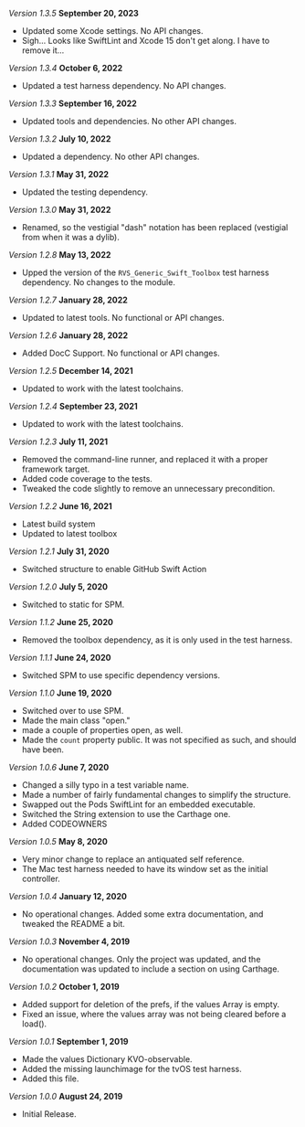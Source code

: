 *Version 1.3.5* **September 20, 2023**
- Updated some Xcode settings. No API changes.
- Sigh... Looks like SwiftLint and Xcode 15 don't get along. I have to remove it...

*Version 1.3.4* **October 6, 2022**
- Updated a test harness dependency. No API changes.

*Version 1.3.3* **September 16, 2022**
- Updated tools and dependencies. No other API changes.

*Version 1.3.2* **July 10, 2022**
- Updated a dependency. No other API changes.

*Version 1.3.1* **May 31, 2022**
- Updated the testing dependency.

*Version 1.3.0* **May 31, 2022**
- Renamed, so the vestigial "dash" notation has been replaced (vestigial from when it was a dylib).

*Version 1.2.8* **May 13, 2022**
- Upped the version of the `RVS_Generic_Swift_Toolbox` test harness dependency. No changes to the module.

*Version 1.2.7* **January 28, 2022**
- Updated to latest tools. No functional or API changes.

*Version 1.2.6* **January 28, 2022**
- Added DocC Support. No functional or API changes.

*Version 1.2.5* **December 14, 2021**
- Updated to work with the latest toolchains.

*Version 1.2.4* **September 23, 2021**
- Updated to work with the latest toolchains.

*Version 1.2.3* **July 11, 2021**
- Removed the command-line runner, and replaced it with a proper framework target.
- Added code coverage to the tests.
- Tweaked the code slightly to remove an unnecessary precondition.

*Version 1.2.2* **June 16, 2021**
- Latest build system
- Updated to latest toolbox

*Version 1.2.1* **July 31, 2020**
- Switched structure to enable GitHub Swift Action

*Version 1.2.0* **July 5, 2020**
- Switched to static for SPM.

*Version 1.1.2* **June 25, 2020**
- Removed the toolbox dependency, as it is only used in the test harness.

*Version 1.1.1* **June 24, 2020**
- Switched SPM to use specific dependency versions.

*Version 1.1.0* **June 19, 2020**
- Switched over to use SPM.
- Made the main class "open."
- made a couple of properties open, as well.
- Made the `count` property public. It was not specified as such, and should have been.

*Version 1.0.6* **June 7, 2020**
- Changed a silly typo in a test variable name.
- Made a number of fairly fundamental changes to simplify the structure.
- Swapped out the Pods SwiftLint for an embedded executable.
- Switched the String extension to use the Carthage one.
- Added CODEOWNERS

*Version 1.0.5* **May 8, 2020**
- Very minor change to replace an antiquated self reference.
- The Mac test harness needed to have its window set as the initial controller.

*Version 1.0.4* **January 12, 2020**
- No operational changes. Added some extra documentation, and tweaked the README a bit.

*Version 1.0.3* **November 4, 2019**
- No operational changes. Only the project was updated, and the documentation was updated to include a section on using Carthage.

*Version 1.0.2* **October 1, 2019**
- Added support for deletion of the prefs, if the values Array is empty.
- Fixed an issue, where the values array was not being cleared before a load().

*Version 1.0.1* **September 1, 2019**
- Made the values Dictionary KVO-observable.
- Added the missing launchimage for the tvOS test harness.
- Added this file.

*Version 1.0.0* **August 24, 2019**
- Initial Release.
